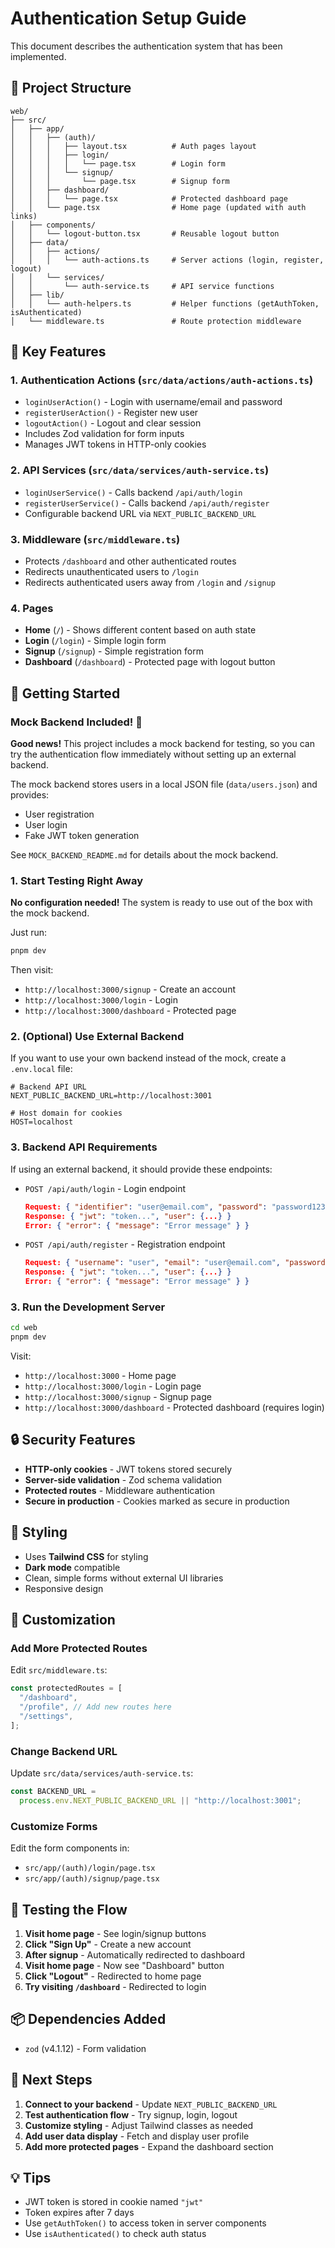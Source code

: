 # Authentication Setup Guide

This document describes the authentication system that has been implemented.

## 📁 Project Structure

```
web/
├── src/
│   ├── app/
│   │   ├── (auth)/
│   │   │   ├── layout.tsx          # Auth pages layout
│   │   │   ├── login/
│   │   │   │   └── page.tsx        # Login form
│   │   │   └── signup/
│   │   │       └── page.tsx        # Signup form
│   │   ├── dashboard/
│   │   │   └── page.tsx            # Protected dashboard page
│   │   └── page.tsx                # Home page (updated with auth links)
│   ├── components/
│   │   └── logout-button.tsx       # Reusable logout button
│   ├── data/
│   │   ├── actions/
│   │   │   └── auth-actions.ts     # Server actions (login, register, logout)
│   │   └── services/
│   │       └── auth-service.ts     # API service functions
│   ├── lib/
│   │   └── auth-helpers.ts         # Helper functions (getAuthToken, isAuthenticated)
│   └── middleware.ts               # Route protection middleware
```

## 🔑 Key Features

### 1. **Authentication Actions** (`src/data/actions/auth-actions.ts`)

- `loginUserAction()` - Login with username/email and password
- `registerUserAction()` - Register new user
- `logoutAction()` - Logout and clear session
- Includes Zod validation for form inputs
- Manages JWT tokens in HTTP-only cookies

### 2. **API Services** (`src/data/services/auth-service.ts`)

- `loginUserService()` - Calls backend `/api/auth/login`
- `registerUserService()` - Calls backend `/api/auth/register`
- Configurable backend URL via `NEXT_PUBLIC_BACKEND_URL`

### 3. **Middleware** (`src/middleware.ts`)

- Protects `/dashboard` and other authenticated routes
- Redirects unauthenticated users to `/login`
- Redirects authenticated users away from `/login` and `/signup`

### 4. **Pages**

- **Home** (`/`) - Shows different content based on auth state
- **Login** (`/login`) - Simple login form
- **Signup** (`/signup`) - Simple registration form
- **Dashboard** (`/dashboard`) - Protected page with logout button

## 🚀 Getting Started

### Mock Backend Included! 🎉

**Good news!** This project includes a mock backend for testing, so you can try the authentication flow immediately without setting up an external backend.

The mock backend stores users in a local JSON file (`data/users.json`) and provides:

- User registration
- User login
- Fake JWT token generation

See `MOCK_BACKEND_README.md` for details about the mock backend.

### 1. Start Testing Right Away

**No configuration needed!** The system is ready to use out of the box with the mock backend.

Just run:

```bash
pnpm dev
```

Then visit:

- `http://localhost:3000/signup` - Create an account
- `http://localhost:3000/login` - Login
- `http://localhost:3000/dashboard` - Protected page

### 2. (Optional) Use External Backend

If you want to use your own backend instead of the mock, create a `.env.local` file:

```env
# Backend API URL
NEXT_PUBLIC_BACKEND_URL=http://localhost:3001

# Host domain for cookies
HOST=localhost
```

### 3. Backend API Requirements

If using an external backend, it should provide these endpoints:

- `POST /api/auth/login` - Login endpoint

  ```json
  Request: { "identifier": "user@email.com", "password": "password123" }
  Response: { "jwt": "token...", "user": {...} }
  Error: { "error": { "message": "Error message" } }
  ```

- `POST /api/auth/register` - Registration endpoint
  ```json
  Request: { "username": "user", "email": "user@email.com", "password": "password123" }
  Response: { "jwt": "token...", "user": {...} }
  Error: { "error": { "message": "Error message" } }
  ```

### 3. Run the Development Server

```bash
cd web
pnpm dev
```

Visit:

- `http://localhost:3000` - Home page
- `http://localhost:3000/login` - Login page
- `http://localhost:3000/signup` - Signup page
- `http://localhost:3000/dashboard` - Protected dashboard (requires login)

## 🔒 Security Features

- **HTTP-only cookies** - JWT tokens stored securely
- **Server-side validation** - Zod schema validation
- **Protected routes** - Middleware authentication
- **Secure in production** - Cookies marked as secure in production

## 🎨 Styling

- Uses **Tailwind CSS** for styling
- **Dark mode** compatible
- Clean, simple forms without external UI libraries
- Responsive design

## 📝 Customization

### Add More Protected Routes

Edit `src/middleware.ts`:

```typescript
const protectedRoutes = [
  "/dashboard",
  "/profile", // Add new routes here
  "/settings",
];
```

### Change Backend URL

Update `src/data/services/auth-service.ts`:

```typescript
const BACKEND_URL =
  process.env.NEXT_PUBLIC_BACKEND_URL || "http://localhost:3001";
```

### Customize Forms

Edit the form components in:

- `src/app/(auth)/login/page.tsx`
- `src/app/(auth)/signup/page.tsx`

## 🧪 Testing the Flow

1. **Visit home page** - See login/signup buttons
2. **Click "Sign Up"** - Create a new account
3. **After signup** - Automatically redirected to dashboard
4. **Visit home page** - Now see "Dashboard" button
5. **Click "Logout"** - Redirected to home page
6. **Try visiting `/dashboard`** - Redirected to login

## 📦 Dependencies Added

- `zod` (v4.1.12) - Form validation

## 🔄 Next Steps

1. **Connect to your backend** - Update `NEXT_PUBLIC_BACKEND_URL`
2. **Test authentication flow** - Try signup, login, logout
3. **Customize styling** - Adjust Tailwind classes as needed
4. **Add user data display** - Fetch and display user profile
5. **Add more protected pages** - Expand the dashboard section

## 💡 Tips

- JWT token is stored in cookie named `"jwt"`
- Token expires after 7 days
- Use `getAuthToken()` to access token in server components
- Use `isAuthenticated()` to check auth status
